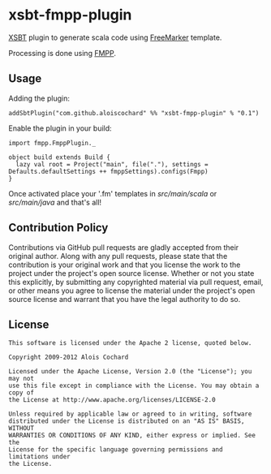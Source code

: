 # xsbt-fmpp-plugin

[XSBT](http://github.com/harrah/xsbt) plugin to generate scala code using [FreeMarker](http://freemarker.sourceforge.net/) template.

Processing is done using [FMPP](http://fmpp.sourceforge.net/).

## Usage

Adding the plugin:

    addSbtPlugin("com.github.aloiscochard" %% "xsbt-fmpp-plugin" % "0.1")

Enable the plugin in your build:

    import fmpp.FmppPlugin._

    object build extends Build {
      lazy val root = Project("main", file("."), settings = Defaults.defaultSettings ++ fmppSettings).configs(Fmpp)
    }

Once activated place your '.fm' templates in *src/main/scala* or *src/main/java* and that's all!

## Contribution Policy

Contributions via GitHub pull requests are gladly accepted from their original author.
Along with any pull requests, please state that the contribution is your original work and 
that you license the work to the project under the project's open source license.
Whether or not you state this explicitly, by submitting any copyrighted material via pull request, 
email, or other means you agree to license the material under the project's open source license and 
warrant that you have the legal authority to do so.

## License

    This software is licensed under the Apache 2 license, quoted below.

    Copyright 2009-2012 Alois Cochard 

    Licensed under the Apache License, Version 2.0 (the "License"); you may not
    use this file except in compliance with the License. You may obtain a copy of
    the License at http://www.apache.org/licenses/LICENSE-2.0

    Unless required by applicable law or agreed to in writing, software
    distributed under the License is distributed on an "AS IS" BASIS, WITHOUT
    WARRANTIES OR CONDITIONS OF ANY KIND, either express or implied. See the
    License for the specific language governing permissions and limitations under
    the License.
